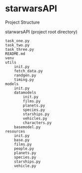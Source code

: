 # starwarsAPI

Project Structure

starwarsAPI (project root directory)

    task_one.py
    task_two.py
    task_three.py
    README.md
    venv
    utils
        init.py
        fetch_data.py
        randgen.py
        timing.py
    models
        init.py
        datamodels
            init.py
            films.py
            planets.py
            species.py
            starships.py
            vehicles.py
            characters.py
        basemodel.py
    resources
        init.py
        base.py
        films.py
        people.py
        planets.py
        species.py
        starships.py
        vehicle.py
